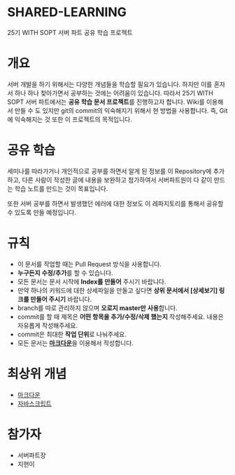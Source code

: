 # SHARED-LEARNING
25기 WITH SOPT 서버 파트 공유 학습 프로젝트

# 개요

서버 개발을 하기 위해서는 다양한 개념들을 학습할 필요가 있습니다.
하지만 이를 혼자서 하나 하나 찾아가면서 공부하는 것에는 어려움이 있습니다.
따라서 25기 WITH SOPT 서버 파트에서는 **공유 학습 문서 프로젝트**를 진행하고자 합니다.
Wiki를 이용해서 만들 수 도 있지만 git의 commit의 익숙해지기 위해서 현 방법을 사용합니다.
즉, Git에 익숙해지는 것 또한 이 프로젝트의 목적입니다.

# 공유 학습

세미나를 따라가거나 개인적으로 공부를 하면서 알게 된 정보를 이 Repository에 추가하고,
다른 사람이 작성한 글에 내용을 보완하고 첨가하여서 서버파트원이 다 같이 만드는 학습 노트를 만드는 것이 목표입니다.

또한 서버 공부를 하면서 발생했던 에러에 대한 정보도 이 레파지토리를 통해서 공유할 수 있도록 만들 예정입니다.

# 규칙

- 이 문서를 작업할 때는 Pull Request 방식을 사용합니다.
- **누구든지 수정/추가**를 할 수 있습니다.
- 모든 문서는 문서 시작에 **Index를 만들어** 주시기 바랍니다.
- 만약 하나의 키워드에 대한 상세파일을 만들고 싶다면 **상위 문서에서 [상세보기] 링크를 만들어 주시기** 바랍니다.
- branch를 따로 관리하지 않으며 **오로지 master만 사용**합니다.
- commit를 할 때 제목은 **어떤 항목을 추가/수정/삭제 했는지** 작성해주세요. 내용은 자유롭게 작성해주세요.
- commit은 최대한 **작업 단위**로 나눠주세요.
- 모든 문서는 [**마크다운**](https://github.com/WITH-SOPT-SERVER/SHARED-LEARNING/blob/master/MarkDown.md)을 이용해서 작성합니다.

# 최상위 개념

- [마크다운](https://github.com/WITH-SOPT-SERVER/SHARED-LEARNING/blob/master/MarkDown.md)
- [자바스크립트](https://github.com/WITH-SOPT-SERVER/SHARED-LEARNING/blob/master/Javascript.md)

# 참가자

- 서버파트장
- 지현이
